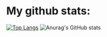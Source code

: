 # My github stats:

[![Top Langs](https://github-readme-stats.vercel.app/api/top-langs/?username=DorianLudm)](https://github.com/anuraghazra/github-readme-stats) ![Anurag's GitHub stats](https://github-readme-stats.vercel.app/api?username=DorianLudm&show_icons=true&theme=tokyonight)  
